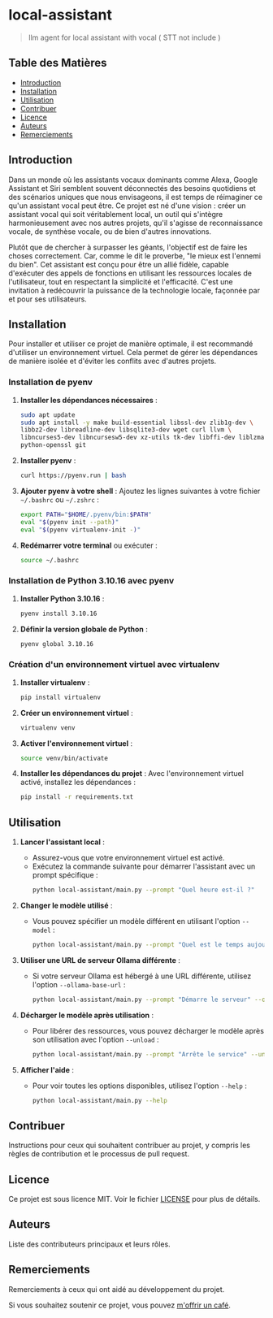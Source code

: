 # local-assistant
> llm agent for local assistant with vocal ( STT not include )

## Table des Matières
- [Introduction](#introduction)
- [Installation](#installation)
- [Utilisation](#utilisation)
- [Contribuer](#contribuer)
- [Licence](#licence)
- [Auteurs](#auteurs)
- [Remerciements](#remerciements)

## Introduction
Dans un monde où les assistants vocaux dominants comme Alexa, Google Assistant et Siri semblent souvent déconnectés des besoins quotidiens et des scénarios uniques que nous envisageons, il est temps de réimaginer ce qu'un assistant vocal peut être. Ce projet est né d'une vision : créer un assistant vocal qui soit véritablement local, un outil qui s'intègre harmonieusement avec nos autres projets, qu'il s'agisse de reconnaissance vocale, de synthèse vocale, ou de bien d'autres innovations.

Plutôt que de chercher à surpasser les géants, l'objectif est de faire les choses correctement. Car, comme le dit le proverbe, "le mieux est l'ennemi du bien". Cet assistant est conçu pour être un allié fidèle, capable d'exécuter des appels de fonctions en utilisant les ressources locales de l'utilisateur, tout en respectant la simplicité et l'efficacité. C'est une invitation à redécouvrir la puissance de la technologie locale, façonnée par et pour ses utilisateurs.

## Installation
Pour installer et utiliser ce projet de manière optimale, il est recommandé d'utiliser un environnement virtuel. Cela permet de gérer les dépendances de manière isolée et d'éviter les conflits avec d'autres projets.

### Installation de pyenv
1. **Installer les dépendances nécessaires** :
   ```bash
   sudo apt update
   sudo apt install -y make build-essential libssl-dev zlib1g-dev \
   libbz2-dev libreadline-dev libsqlite3-dev wget curl llvm \
   libncurses5-dev libncursesw5-dev xz-utils tk-dev libffi-dev liblzma-dev \
   python-openssl git
   ```

2. **Installer pyenv** :
   ```bash
   curl https://pyenv.run | bash
   ```

3. **Ajouter pyenv à votre shell** :
   Ajoutez les lignes suivantes à votre fichier `~/.bashrc` ou `~/.zshrc` :
   ```bash
   export PATH="$HOME/.pyenv/bin:$PATH"
   eval "$(pyenv init --path)"
   eval "$(pyenv virtualenv-init -)"
   ```

4. **Redémarrer votre terminal** ou exécuter :
   ```bash
   source ~/.bashrc
   ```

### Installation de Python 3.10.16 avec pyenv
1. **Installer Python 3.10.16** :
   ```bash
   pyenv install 3.10.16
   ```

2. **Définir la version globale de Python** :
   ```bash
   pyenv global 3.10.16
   ```

### Création d'un environnement virtuel avec virtualenv
1. **Installer virtualenv** :
   ```bash
   pip install virtualenv
   ```

2. **Créer un environnement virtuel** :
   ```bash
   virtualenv venv
   ```

3. **Activer l'environnement virtuel** :
   ```bash
   source venv/bin/activate
   ```

4. **Installer les dépendances du projet** :
   Avec l'environnement virtuel activé, installez les dépendances :
   ```bash
   pip install -r requirements.txt
   ```

## Utilisation
1. **Lancer l'assistant local** :
   - Assurez-vous que votre environnement virtuel est activé.
   - Exécutez la commande suivante pour démarrer l'assistant avec un prompt spécifique :
     ```bash
     python local-assistant/main.py --prompt "Quel heure est-il ?"
     ```

2. **Changer le modèle utilisé** :
   - Vous pouvez spécifier un modèle différent en utilisant l'option `--model` :
     ```bash
     python local-assistant/main.py --prompt "Quel est le temps aujourd'hui ?" --model "llama3.2:3b"
     ```

3. **Utiliser une URL de serveur Ollama différente** :
   - Si votre serveur Ollama est hébergé à une URL différente, utilisez l'option `--ollama-base-url` :
     ```bash
     python local-assistant/main.py --prompt "Démarre le serveur" --ollama-base-url "http://192.168.1.100:11434"
     ```

4. **Décharger le modèle après utilisation** :
   - Pour libérer des ressources, vous pouvez décharger le modèle après son utilisation avec l'option `--unload` :
     ```bash
     python local-assistant/main.py --prompt "Arrête le service" --unload
     ```

5. **Afficher l'aide** :
   - Pour voir toutes les options disponibles, utilisez l'option `--help` :
     ```bash
     python local-assistant/main.py --help
     ```

## Contribuer
Instructions pour ceux qui souhaitent contribuer au projet, y compris les règles de contribution et le processus de pull request.

## Licence
Ce projet est sous licence MIT. Voir le fichier [LICENSE](LICENSE) pour plus de détails.

## Auteurs
Liste des contributeurs principaux et leurs rôles.

## Remerciements
Remerciements à ceux qui ont aidé au développement du projet.

Si vous souhaitez soutenir ce projet, vous pouvez [m'offrir un café](https://buymeacoffee.com/0x07cb).

